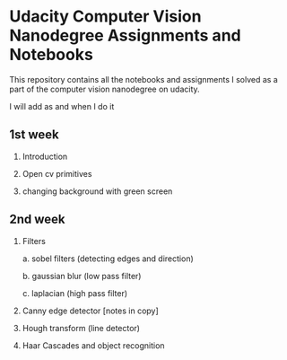 # Udacity Computer Vision Nanodegree Assignments and Notebooks

This repository contains all the notebooks and assignments I solved as a part of the computer vision nanodegree on udacity.


I will add as and when I do it


## 1st week 

1. Introduction

2. Open cv primitives

3. changing background with green screen


## 2nd week 

1. Filters 

    a. sobel filters (detecting edges and direction)

    b. gaussian blur (low pass filter)

    c. laplacian (high pass filter)

2. Canny edge detector [notes in copy]

3. Hough transform (line detector)

4. Haar Cascades and object recognition